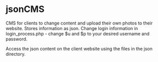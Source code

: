 jsonCMS
=======

CMS for clients to change content and upload their own photos to their website. Stores information as json.
Change login information in login_process.php - change $u and $p to your desired username and password.

Access the json content on the client website using the files in the json directory.